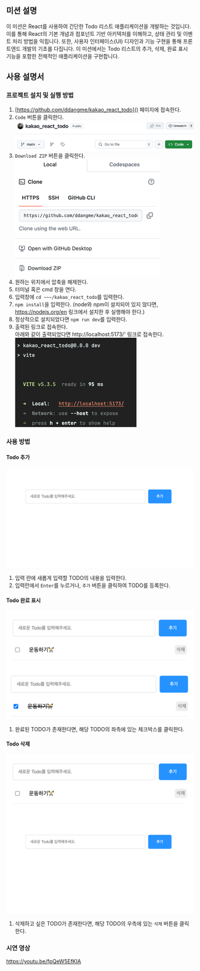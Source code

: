## 미션 설명
이 미션은 React를 사용하여 간단한 Todo 리스트 애플리케이션을 개발하는 것입니다.
이를 통해 React의 기본 개념과 컴포넌트 기반 아키텍처를 이해하고,
상태 관리 및 이벤트 처리 방법을 익힙니다.
또한, 사용자 인터페이스(UI) 디자인과 기능 구현을 통해 프론트엔드 개발의 기초를 다집니다.
이 미션에서는 Todo 리스트의 추가, 삭제, 완료 표시 기능을 포함한 전체적인 애플리케이션을 구현합니다.

## 사용 설명서
### 프로젝트 설치 및 실행 방법
1. [https://github.com/ddangme/kakao_react_todo]() 페이지에 접속한다.
2. `Code` 버튼을 클릭한다.   
   ![프로젝트 설명-1.png](imgs/%ED%94%84%EB%A1%9C%EC%A0%9D%ED%8A%B8%20%EC%84%A4%EB%AA%85-1.png)
3. `Download ZIP` 버튼을 클릭한다.   
   ![프로젝트 설명-2.png](imgs/%ED%94%84%EB%A1%9C%EC%A0%9D%ED%8A%B8%20%EC%84%A4%EB%AA%85-2.png)
4. 원하는 위치에서 압축을 해제한다.
5. 터미널 혹은 cmd 창을 연다.
6. 입력창에 `cd ~~~/kakao_react_todo`를 입력한다.
7. `npm install`을 입력한다. (node와 npm이 설치되어 있지 않다면, https://nodejs.org/en 링크에서 설치한 후 실행해야 한다.)
8. 정상적으로 설치되었다면 `npm run dev`를 입력한다.
9. 출력된 링크로 접속한다.   
아래와 같이 출력되었다면 http://localhost:5173/' 링크로 접속한다.   
![프로젝트 설명-3.png](imgs/%ED%94%84%EB%A1%9C%EC%A0%9D%ED%8A%B8%20%EC%84%A4%EB%AA%85-3.png)

### 사용 방법
#### Todo 추가
![프로젝트 설명-4.png](imgs/%ED%94%84%EB%A1%9C%EC%A0%9D%ED%8A%B8%20%EC%84%A4%EB%AA%85-4.png)   
1. 입력 란에 새롭게 입력할 TODO의 내용을 입력한다.
2. 입력란에서 `Enter`를 누르거나, `추가` 버튼을 클릭하여 TODO를 등록한다.

#### Todo 완료 표시
![프로젝트 설명-5.png](imgs/%ED%94%84%EB%A1%9C%EC%A0%9D%ED%8A%B8%20%EC%84%A4%EB%AA%85-5.png)  
![프로젝트 설명-6.png](imgs/%ED%94%84%EB%A1%9C%EC%A0%9D%ED%8A%B8%20%EC%84%A4%EB%AA%85-6.png)   
1. 완료된 TODO가 존재한다면, 해당 TODO의 좌측에 있는 체크박스를 클릭한다.

#### Todo 삭제
![프로젝트 설명-5.png](imgs/%ED%94%84%EB%A1%9C%EC%A0%9D%ED%8A%B8%20%EC%84%A4%EB%AA%85-5.png)
![프로젝트 설명-4.png](imgs/%ED%94%84%EB%A1%9C%EC%A0%9D%ED%8A%B8%20%EC%84%A4%EB%AA%85-4.png)  
1. 삭제하고 싶은 TODO가 존재한다면, 해당 TODO의 우측에 있는 `삭제` 버튼을 클릭한다.

### 시연 영상
https://youtu.be/fpQeW5EfKIA
